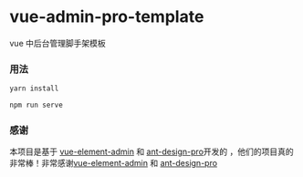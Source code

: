 # vue-admin-pro-template
vue 中后台管理脚手架模板

### 用法
``` bash
yarn install

npm run serve
```

### 感谢
本项目是基于 [vue-element-admin](https://github.com/PanJiaChen/vue-element-admin) 和 [ant-design-pro](https://github.com/ant-design/ant-design-pro)开发的
，他们的项目真的非常棒！非常感谢[vue-element-admin](https://github.com/PanJiaChen/vue-element-admin) 和 [ant-design-pro](https://github.com/ant-design/ant-design-pro)
